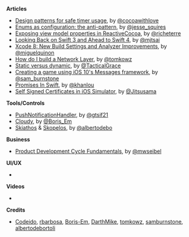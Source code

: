 
**Articles**

* [Design patterns for safe timer usage](http://www.cocoawithlove.com/blog/2016/07/30/timer-problems.html), by [@cocoawithlove](https://twitter.com/cocoawithlove)
* [Enums as configuration: the anti-pattern](http://www.jessesquires.com/enums-as-configs/), by [@jesse_squires](https://twitter.com/jesse_squires)
* [Exposing view model properties in ReactiveCocoa](http://www.martinrichter.net/blog/2016/07/30/exposing-view-model-properties-in-rac/), by [@richeterre](https://twitter.com/richeterre)
* [Looking Back on Swift 3 and Ahead to Swift 4](http://mjtsai.com/blog/2016/07/30/looking-back-on-swift-3-and-ahead-to-swift-4/), by [@mjtsai](https://twitter.com/mjtsai)
* [Xcode 8: New Build Settings and Analyzer Improvements](http://www.miqu.me/blog/2016/07/31/xcode-8-new-build-settings-and-analyzer-improvements/), by [@miguelquinon](https://twitter.com/miguelquinon)
* [How do I build a Network Layer](http://szulctomasz.com/how-do-I-build-a-network-layer/), by [@tomkowz](https://twitter.com/tomkowz)
* [Static versus dynamic](http://justtesting.org/post/148297302871/static-versus-dynamic), by [@TacticalGrace](https://twitter.com/TacticalGrace)
* [Creating a game using iOS 10's Messages framework](https://www.shinobicontrols.com/blog/ios-10-day-by-day-day-1-messages), by [@sam_burnstone](https://twitter.com/sam_burnstone)
* [Promises In Swift](http://khanlou.com/2016/08/promises-in-swift/), by [@khanlou](https://twitter.com/khanlou)
* [Self Signed Certificates in iOS Simulator](https://jitsusamablog.wordpress.com/2016/08/03/self-signed-certificates-in-ios-simulator/), by [@Jitsusama](https://twitter.com/Jitsusama)

**Tools/Controls**

* [PushNotificationHandler](https://github.com/gtsif21/PushNotificationHandler), by [@gtsif21](https://github.com/gtsif21)
* [Cloudy](https://github.com/Boris-Em/Cloudy), by [@Boris_Em](https://twitter.com/Boris_Em)
* [Skiathos](https://github.com/albertodebortoli/Skiathos) & [Skopelos](https://github.com/albertodebortoli/Skopelos), by [@albertodebo](https://twitter.com/albertodebo)

**Business**

* [Product Development Cycle Fundamentals](http://themacro.com/articles/2016/08/product-development-cycle-fundamentals/), by [@mwseibel](https://twitter.com/mwseibel)

**UI/UX**

*

**Videos**

*

**Credits**

* [Codeido](https://github.com/Codeido), [rbarbosa](https://github.com/rbarbosa), [Boris-Em](https://github.com/Boris-Em), [DarthMike](https://github.com/DarthMike), [tomkowz](https://github.com/tomkowz), [samburnstone](https://github.com/samburnstone), [albertodebortoli](https://github.com/albertodebortoli)
